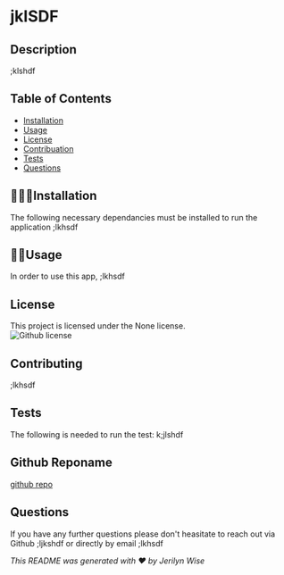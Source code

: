 # jklSDF
  ## Description
  ;klshdf</br>
  
  ## Table of Contents

  * [Installation](#🧑🏻‍🔧-installation)</br>
  * [Usage](#👨‍💻-usage)</br>
  * [License](#license)</br>
  * [Contribuation](#contributing)</br>
  * [Tests](#tests)</br>
  * [Questions](#questions)</br>

  ## 🧑🏻‍🔧Installation
  The following necessary dependancies must be installed to run the application
  ;lkhsdf

  ## 👨‍💻Usage
  In order to use this app, ;lkhsdf

  ## License
  This project is licensed under the None license.</br>
  ![Github license](https://img.shields.io/badge/license-None-blue.svg)

  ## Contributing
   ;lkhsdf

  ## Tests 
  The following is needed to run the test: k;jlshdf

  ## Github Reponame
  [github repo](https://github.com/;ljkshdf/;lkhsdf)
  
  ## Questions 
  If you have any further questions please don't heasitate to reach out via Github ;ljkshdf or directly by email ;lkhsdf
 

  _This README was generated with ❤️ by Jerilyn Wise_ 

